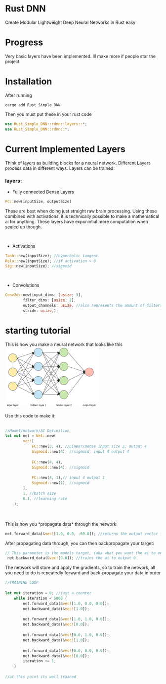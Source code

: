 
# Rust DNN

Create Modular Lightweight Deep Neural Networks in Rust easy

# Progress

Very basic layers have been implemented. Ill make more if people star the project

# Installation

After running

```
cargo add Rust_Simple_DNN
```

Then you must put these in your rust code

```rust
use Rust_Simple_DNN::rdnn::layers::*;
use Rust_Simple_DNN::rdnn::*;
```

# Current Implemented Layers

Think of layers as building blocks for a neural network. Different Layers process data in different ways. Layers can be trained.
### layers:

- Fully connected Dense Layers

```rust
FC::new(inputSize, outputSize)
```

These are best when doing just straight raw brain processing. Using these combined with activations, it is technically possible to make a mathematical ai for anything.
These layers have exponintial more computation when scaled up though.

<br>

- Activations

```rust
Tanh::new(inputSize); //hyperbolic tangent
Relu::new(inputSize); //if activation > 0
Sig::new(inputSize); //sigmoid
```

<br>

- Convolutions

```rust
Conv2d::new(input_dims: [usize; 3],
        filter_dims: [usize; 2],
        output_channels: usize, //also represents the amount of filters
        stride: usize,);
```

# starting tutorial

This is how you make a neural network that looks like this
<br>
<img src="network.png" alt="image-alt-text-check-github-to-see-image" width="300"/>

Use this code to make it:

```rust

//Model/network/AI Definition
let mut net = Net::new(
        vec![
            FC::new(3, 4), //Linear/Dense input size 3, output 4
            Sigmoid::new(4), //sigmoid, input 4 output 4

            FC::new(4, 4),
            Sigmoid::new(4), //sigmoid

            FC::new(4, 1),// input 4 output 1
            Sigmoid::new(1), //sigmoid
        ],
        1, //batch size
        0.1, //learning rate
    );
```

<br>
<br>
This is how you *propagate data* through the network:

```rust
net.forward_data(&vec![1.0, 0.0, -69.0]); //returns the output vector from the Model
```

After propagating data through, you can then backpropagate your target:

```rust
// This parameter is the models target, (aka what you want the ai to output)
 net.backward_data(&vec![0.0]); //trains the ai to output 0
```

The network will store and apply the gradients, so to train the network, all you need to do is repeatedly forward and back-propagate your data in order

```rust
//TRAINING LOOP

let mut iteration = 0; //just a counter
    while iteration < 5000 {
        net.forward_data(&vec![1.0, 0.0, 0.0]);
        net.backward_data(&vec![1.0]);

        net.forward_data(&vec![1.0, 1.0, 0.0]);
        net.backward_data(&vec![0.0]);

        net.forward_data(&vec![0.0, 1.0, 0.0]);
        net.backward_data(&vec![1.0]);

        net.forward_data(&vec![0.0, 0.0, 0.0]);
        net.backward_data(&vec![0.0]);
        iteration += 1;
    }

//at this point its well trained
```
